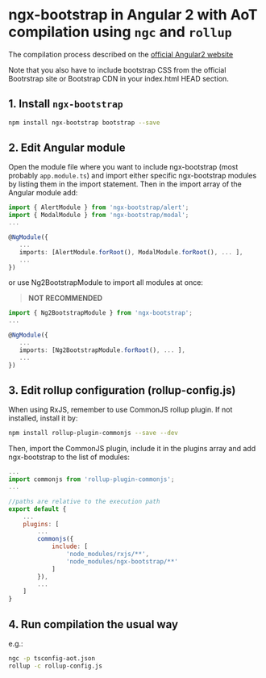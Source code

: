 # ngx-bootstrap in Angular 2 with AoT compilation using `ngc` and `rollup`

The compilation process described on the [official Angular2 website](https://angular.io/docs/ts/latest/cookbook/aot-compiler.html)

Note that you also have to include bootstrap CSS from the official Bootrstrap site or Bootstrap CDN in your index.html HEAD section.

## 1. Install `ngx-bootstrap`

```bash
npm install ngx-bootstrap bootstrap --save
```

## 2. Edit Angular module

Open the module file where you want to include ngx-bootstrap (most probably `app.module.ts`) and import either specific ngx-bootstrap modules by listing them in the import statement. Then in the import array of the Angular module add:

```typescript
import { AlertModule } from 'ngx-bootstrap/alert';
import { ModalModule } from 'ngx-bootstrap/modal';
...

@NgModule({
   ...
   imports: [AlertModule.forRoot(), ModalModule.forRoot(), ... ],
   ...
})
```

or use Ng2BootstrapModule to import all modules at once:

> **NOT RECOMMENDED**

```typescript
import { Ng2BootstrapModule } from 'ngx-bootstrap';
...

@NgModule({
   ...
   imports: [Ng2BootstrapModule.forRoot(), ... ],
   ...
})
```

## 3. Edit rollup configuration (rollup-config.js)

When using RxJS, remember to use CommonJS rollup plugin. If not installed, install it by:

```bash
npm install rollup-plugin-commonjs --save --dev
```

Then, import the CommonJS plugin, include it in the plugins array and add ngx-bootstrap to the list of modules:

```javascript
...
import commonjs from 'rollup-plugin-commonjs';
...

//paths are relative to the execution path
export default {
    ...
    plugins: [
        ...
        commonjs({
            include: [
                'node_modules/rxjs/**',
                'node_modules/ngx-bootstrap/**'
            ]
        }),
        ...
    ]
}
```

## 4. Run compilation the usual way

e.g.:

```bash
ngc -p tsconfig-aot.json
rollup -c rollup-config.js
```
